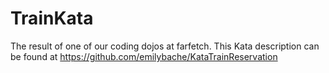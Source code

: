 # TrainKata
The result of one of our coding dojos at farfetch. This Kata description can be found at https://github.com/emilybache/KataTrainReservation 
